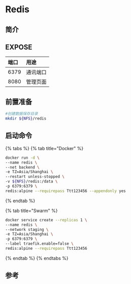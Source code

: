 # Redis

## 简介



## EXPOSE

| 端口 | 用途 |
| :--- | :--- |
| 6379 | 通讯端口 |
| 8080 | 管理页面 |



## 前置准备

```bash
#创建数据保存目录
mkdir ${NFS}/redis
```

## 启动命令

{% tabs %}
{% tab title="Docker" %}
```bash
docker run -d \
--name redis \
--net backend \
-e TZ=Asia/Shanghai \
--restart unless-stopped \
-v ${NFS}/redis:/data \
-p 6379:6379 \
redis:alpine --requirepass Ttt123456 --appendonly yes
```
{% endtab %}

{% tab title="Swarm" %}
```bash
docker service create --replicas 1 \
--name redis \
--network staging \
-e TZ=Asia/Shanghai \
-p 6379:6379 \
--label traefik.enable=false \
redis:alpine --requirepass Ttt123456
```
{% endtab %}
{% endtabs %}



##  参考

